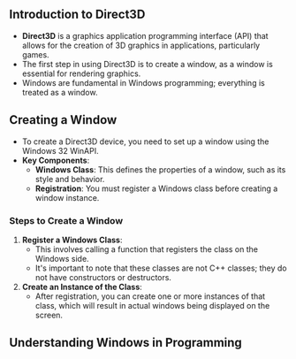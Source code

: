 ## Introduction to Direct3D

- **Direct3D** is a graphics application programming interface (API) that allows for the creation of 3D graphics in applications, particularly games.
- The first step in using Direct3D is to create a window, as a window is essential for rendering graphics.
- Windows are fundamental in Windows programming; everything is treated as a window.

## Creating a Window

- To create a Direct3D device, you need to set up a window using the Windows 32 WinAPI.
- **Key Components**:
    - **Windows Class**: This defines the properties of a window, such as its style and behavior.
    - **Registration**: You must register a Windows class before creating a window instance.
### Steps to Create a Window

1. **Register a Windows Class**:
    - This involves calling a function that registers the class on the Windows side.
    - It's important to note that these classes are not C++ classes; they do not have constructors or destructors.
2. **Create an Instance of the Class**:
    - After registration, you can create one or more instances of that class, which will result in actual windows being displayed on the screen.

## Understanding Windows in Programming


